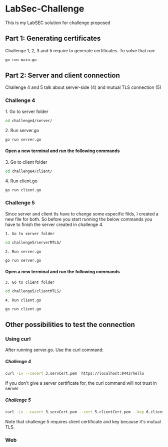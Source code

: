 # LabSec-Challenge


<p> This is my LabSEC solution for challenge proposed</p>


## Part 1: Generating certificates
<p> Challenge 1, 2, 3 and 5 require to generate certificates. To solve that run: </p>


```bash
go run main.go 
```

## Part 2: Server and client connection

<p>
<p> Challenge 4 and 5 talk about server-side (4) and mutual TLS connection (5) </p>

### Challenge 4

<p>1. Go to server folder</p>

```bash
cd challenge4/server/
```
<p>2. Run server.go</p>

```bash
go run server.go
```
#### Open a new terminal and run the following commands


<p>3. Go to client folder</p>

```bash
cd challenge4/client/
```

<p>4. Run client.go</p>

```bash
go run client.go
```

### Challenge 5
Since server and client tls have to change some especific filds, I created a new file for both.
So before you start running the below commands you have to finish the server created in challenge 4.

    1. Go to server folder
```bash
cd challenge5/serverMTLS/
```

    2. Run server.go

```bash
go run server.go
```

#### Open a new terminal and run the following commands

    3. Go to client folder

```bash
cd challenge5/clientMTLS/
```

    4. Run client.go

```bash
go run client.go
```

## Other possibilities to test the connection

### Using curl
After running server.go. Use the curl command:

##### Challenge 4

```bash
curl -Lv --cacert 3.servCert.pem  https://localhost:8443/hello
```
If you don't give a server certificate for, the curl command will not trust in server

##### Challenge 5

```bash 
curl -Lv --cacert 3.servCert.pem --cert 5.clientCert.pem --key 6.clientKey.pem  https://localhost:8443/hello
```

<p>Note that challenge 5 requires client certificate and key because it's mutual TLS.</p>


### Web


